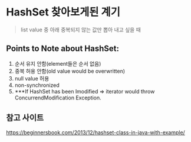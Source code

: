 # HashSet 찾아보게된 계기
> list value 중 아래 중복되지 않는 값만 뽑아 내고 싶을 때

## Points to Note about HashSet:
1. 순서 유지 안함(element들은 순서 없음)
2. 중복 허용 안함(old value would be overwritten)
3. null value 허용
4. non-synchronized
5. ***If HashSet has been lmodified => iterator would throw ConcurrendModification Exception.

## 참고 사이트
https://beginnersbook.com/2013/12/hashset-class-in-java-with-example/


